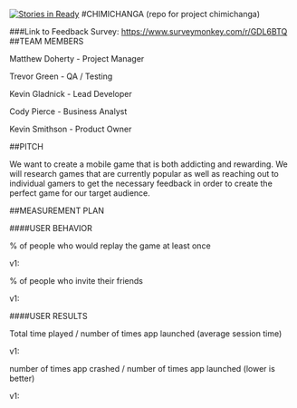 [![Stories in Ready](https://badge.waffle.io/asu-cis-capstone/chimichanga.png?label=ready&title=Ready)](https://waffle.io/asu-cis-capstone/chimichanga)
#CHIMICHANGA
(repo for project chimichanga)

###Link to Feedback Survey: https://www.surveymonkey.com/r/GDL6BTQ
##TEAM MEMBERS

Matthew Doherty - Project Manager

Trevor Green - QA / Testing

Kevin Gladnick - Lead Developer

Cody Pierce - Business Analyst

Kevin Smithson - Product Owner

##PITCH

We want to create a mobile game that is both addicting and rewarding. We will research games that are currently popular as well as reaching out to individual gamers to get the necessary feedback in order to create the perfect game for our target audience.

##MEASUREMENT PLAN 

####USER BEHAVIOR

% of people who would replay the game at least once

v1: 

% of people who invite their friends

v1: 

####USER RESULTS

Total time played / number of times app launched (average session time)

v1:

number of times app crashed / number of times app launched (lower is better)

v1: 
